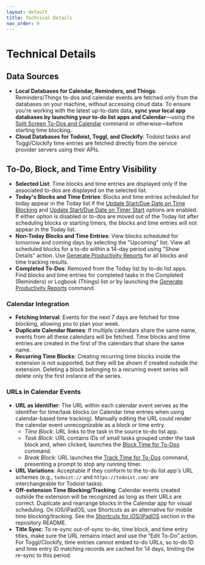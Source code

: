 ```yaml
---
layout: default
title: Technical Details
nav_order: 9
---
```


# Technical Details

## Data Sources

- **Local Databases for Calendar, Reminders, and Things**: Reminders/Things to-dos and calendar events are fetched only from the databases on your machine, without accessing cloud data. To ensure you're working with the latest up-to-date data, **sync your local app databases by launching your to-do list apps and Calendar**—using the [Split Screen To-Dos and Calendar](split-screen) command or otherwise—before starting time blocking.
- **Cloud Databases for Todoist, Toggl, and Clockify**: Todoist tasks and Toggl/Clockify time entries are fetched directly from the service provider servers using their APIs.

## To-Do, Block, and Time Entry Visibility

- **Selected List**: Time blocks and time entries are displayed only if the associated to-dos are displayed on the selected list.
- **Today's Blocks and Time Entries**: Blocks and time entries scheduled for today appear in the Today list if the [Update Start/Due Date on Time Blocking](block-time#update-startdue-date-on-time-blocking) and [Update Start/Due Date on Timer Start](track-time#update-startdue-date-on-timer-start) options are enabled. If either option is disabled or to-dos are moved out of the Today list after scheduling blocks or starting timers, the blocks and time entries will not appear in the Today list.
- **Non-Today Blocks and Time Entries**: View blocks scheduled for tomorrow and coming days by selecting the "Upcoming" list. View all scheduled blocks for a to-do within a 14-day period using "Show Details" action. Use [Generate Productivity Reports](generate-productivity-reports) for all blocks and time tracking results.
- **Completed To-Dos**: Removed from the Today list by to-do list apps. Find blocks and time entries for completed tasks in the Completed (Reminders) or Logbook (Things) list or by launching the [Generate Productivity Reports](generate-productivity-reports) command.

### Calendar Integration

- **Fetching Interval**: Events for the next 7 days are fetched for time blocking, allowing you to plan your week.
- **Duplicate Calendar Names**: If multiple calendars share the same name, events from all these calendars will be fetched. Time blocks and time entries are created in the first of the calendars that share the same name.
- **Recurring Time Blocks**: Creating recurring time blocks inside the extension is not supported, but they will be shown if created outside the extension. Deleting a block belonging to a recurring event series will delete only the first instance of the series.

### URLs in Calendar Events

- **URL as Identifier**: The URL within each calendar event serves as the identifier for time/task blocks (or Calendar time entries when using calendar-based time tracking). Manually editing the URL could render the calendar event unrecognizable as a block or time entry.
  - _Time Block_: URL links to the task in the source to-do list app.
  - _Task Block_: URL contains IDs of small tasks grouped under the task block and, when clicked, launches the [Block Time for To-Dos](block-time) command.
  - _Break Block_: URL launches the [Track Time for To-Dos](track-time) command, presenting a prompt to stop any running timer.
- **URL Variations**: Acceptable if they conform to the to-do list app's URL schemes (e.g., `todoist://` and `https://todoist.com/` are interchangeable for Todoist tasks).
- **Off-extension Time Blocking/Tracking**: Calendar events created outside the extension will be recognized as long as their URLs are correct. Duplicate and rearrange blocks in the Calendar app for visual scheduling. On iOS/iPadOS, use Shortcuts as an alternative for mobile time blocking/tracking. See the [Shortcuts for iOS/iPadOS](https://github.com/benyn/raycast-daily-planner#-shortcuts-for-iosipados) section in the repository README.
- **Title Sync**: To re-sync out-of-sync to-do, time block, and time entry titles, make sure the URL remains intact and use the “Edit To-Do” action. For Toggl/Clockify, time entries cannot embed to-do URLs, so to-do ID and time entry ID matching records are cached for 14 days, limiting the re-sync to this period.
